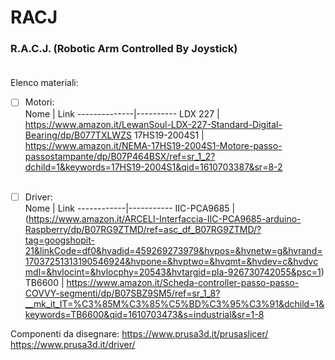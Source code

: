 # RACJ
### R.A.C.J. (Robotic Arm Controlled By Joystick)</br></br>

Elenco materiali:

- [ ] Motori:</br>
Nome          | Link
--------------|----------
LDX 227       | https://www.amazon.it/LewanSoul-LDX-227-Standard-Digital-Bearing/dp/B077TXLWZS
17HS19-2004S1 | https://www.amazon.it/NEMA-17HS19-2004S1-Motore-passo-passostampante/dp/B07P464BSX/ref=sr_1_2?dchild=1&keywords=17HS19-2004S1&qid=1610703387&sr=8-2
</br></br>

- [ ] Driver:</br>
Nome        | Link
------------|-----------
IIC-PCA9685 | (https://www.amazon.it/ARCELI-Interfaccia-IIC-PCA9685-arduino-Raspberry/dp/B07RG9ZTMD/ref=asc_df_B07RG9ZTMD/?tag=googshopit-21&linkCode=df0&hvadid=459269273979&hvpos=&hvnetw=g&hvrand=17037251313190546924&hvpone=&hvptwo=&hvqmt=&hvdev=c&hvdvcmdl=&hvlocint=&hvlocphy=20543&hvtargid=pla-926730742055&psc=1)
TB6600      | https://www.amazon.it/Scheda-controller-passo-passo-COVVY-segmenti/dp/B07SBZ9SM5/ref=sr_1_8?__mk_it_IT=%C3%85M%C3%85%C5%BD%C3%95%C3%91&dchild=1&keywords=TB6600&qid=1610703473&s=industrial&sr=1-8



Componenti da disegnare:
https://www.prusa3d.it/prusaslicer/
https://www.prusa3d.it/driver/
